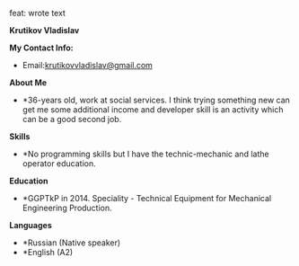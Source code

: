 feat: wrote text


**Krutikov Vladislav** 


**My Contact Info:**
* Email:krutikovvladislav@gmail.com 

**About Me**


* *36-years old, work at social services. I think trying something new can get me some additional income and developer skill is an activity which can be a good second job.

**Skills**

* *No programming skills but I have the technic-mechanic and lathe operator education.

**Education**


* *GGPTkP in 2014. Speciality - Technical Equipment for Mechanical Engineering Production.

**Languages**

* *Russian (Native speaker)
* *English (A2)
